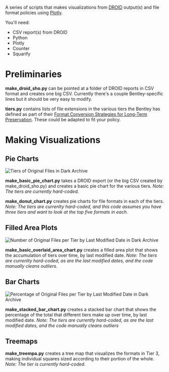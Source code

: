 A series of scripts that makes visualizations from [DROID](https://www.nationalarchives.gov.uk/information-management/manage-information/preserving-digital-records/droid/) output(s) and file format policies using [Plotly](https://plot.ly/).

You'll need:
  * CSV report(s) from DROID
  * Python
  * Plotly
  * Counter
  * Squarify
  
Preliminaries
=============

**make_droid_sho.py** can be pointed at a folder of DROID reports in CSV format and creates one big CSV. Currently there's a couple Bentley-specific lines but it should be very easy to modify.

**tiers.py** contains lists of file extensions in the various tiers the Bentley has defined as part of their [Format Conversion Strategies for Long-Term Preservation](http://bentley.umich.edu/about/what-we-do/digital-curation-strategies-and-procedures/680-2/). These could be adapted to fit your policy.

Making Visualizations
=====================

Pie Charts
----------

![Tiers of Original Files in Dark Archive](https://plot.ly/~eckardm/150.png)

**make_basic_pie_chart.py** takes a DROID export (or the big CSV created by make_droid_sho.py) and creates a basic pie chart for the various tiers. *Note: The tiers are currently hard-coded.*

**make_donut_chart.py** creates pie charts for file formats in each of the tiers. *Note: The tiers are currenlty hard-coded, and this code assumes you have three tiers and want to look at the top five formats in each.*

Filled Area Plots
-----------------

![Number of Original Files per Tier by Last Modified Date in Dark Archive](https://plot.ly/~eckardm/154.png)

**make_basic_overlaid_area_chart.py** creates a filled area plot that shows the accumulation of tiers over time, by last modified date. *Note: The tiers are currenlty hard-coded, as are the last modified dates, and the code manually cleans outliers.*

Bar Charts
----------

![Percentage of Original Files per Tier by Last Modified Date in Dark Archive](https://plot.ly/~eckardm/156.png)

**make_stacked_bar_chart.py** creates a stacked bar chart that shows the percentage of the total that different tiers make up over time, by last modified date. *Note: The tiers are currently hard-coded, as are the last modified dates, and the code manually cleans outliers*

Treemaps
--------

**make_treempa.py** creates a tree map that visualizes the formats in Tier 3, making individual squares sized according to their portion of the whole. *Note: The tier is currently hard-coded.*
